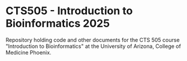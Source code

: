 # CTS505 - Introduction to Bioinformatics 2025
Repository holding code and other documents for the CTS 505 course "Introduction to Bioinformatics" at the University of Arizona, College of Medicine Phoenix.
